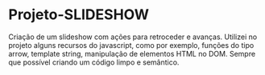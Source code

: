 # Projeto-SLIDESHOW
Criação de um slideshow com ações para retroceder e avanças. Utilizei no projeto alguns recursos do javascript, como por exemplo, funções do tipo arrow, template string, manipulação de elementos HTML no DOM. Sempre que possível criando um código limpo e semântico.
